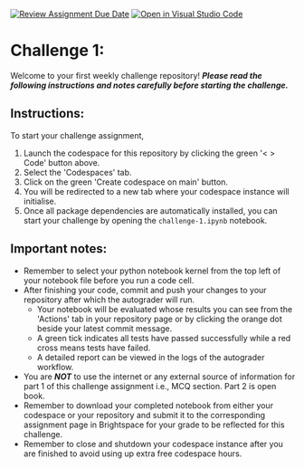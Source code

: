 [![Review Assignment Due Date](https://classroom.github.com/assets/deadline-readme-button-22041afd0340ce965d47ae6ef1cefeee28c7c493a6346c4f15d667ab976d596c.svg)](https://classroom.github.com/a/12TT7nim)
[![Open in Visual Studio Code](https://classroom.github.com/assets/open-in-vscode-2e0aaae1b6195c2367325f4f02e2d04e9abb55f0b24a779b69b11b9e10269abc.svg)](https://classroom.github.com/online_ide?assignment_repo_id=17923214&assignment_repo_type=AssignmentRepo)
# Challenge 1:
Welcome to your first weekly challenge repository! ***Please read the following instructions and notes carefully before starting the challenge.***

## Instructions:
To start your challenge assignment, 
1. Launch the codespace for this repository by clicking the green '< > Code' button above.
2. Select the 'Codespaces' tab.
3. Click on the green 'Create codespace on main' button.
4. You will be redirected to a new tab where your codespace instance will initialise.
5. Once all package dependencies are automatically installed, you can start your challenge by opening the `challenge-1.ipynb` notebook.
   
## Important notes: 
- Remember to select your python notebook kernel from the top left of your notebook file before you run a code cell.
- After finishing your code, commit and push your changes to your repository after which the autograder will run.
  - Your notebook will be evaluated whose results you can see from the 'Actions' tab in your repository page or by clicking the orange dot beside your latest commit message. 
  - A green tick indicates all tests have passed successfully while a red cross means tests have failed. 
  - A detailed report can be viewed in the logs of the autograder workflow.
- You are ***NOT*** to use the internet or any external source of information for part 1 of this challenge assignment i.e., MCQ section. Part 2 is open book.
- Remember to download your completed notebook from either your codespace or your repository and submit it to the corresponding assignment page in Brightspace for your grade to be reflected for this challenge.
- Remember to close and shutdown your codespace instance after you are finished to avoid using up extra free codespace hours.